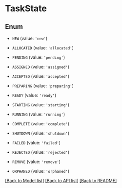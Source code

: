 # TaskState


## Enum

* `NEW` (value: `'new'`)

* `ALLOCATED` (value: `'allocated'`)

* `PENDING` (value: `'pending'`)

* `ASSIGNED` (value: `'assigned'`)

* `ACCEPTED` (value: `'accepted'`)

* `PREPARING` (value: `'preparing'`)

* `READY` (value: `'ready'`)

* `STARTING` (value: `'starting'`)

* `RUNNING` (value: `'running'`)

* `COMPLETE` (value: `'complete'`)

* `SHUTDOWN` (value: `'shutdown'`)

* `FAILED` (value: `'failed'`)

* `REJECTED` (value: `'rejected'`)

* `REMOVE` (value: `'remove'`)

* `ORPHANED` (value: `'orphaned'`)

[[Back to Model list]](../README.md#documentation-for-models) [[Back to API list]](../README.md#documentation-for-api-endpoints) [[Back to README]](../README.md)


